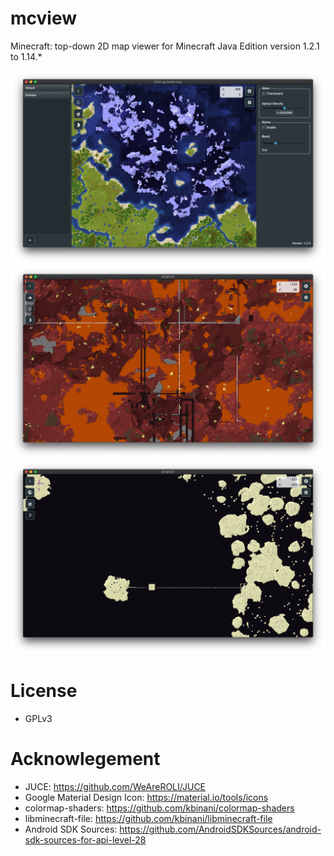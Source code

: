 # mcview

Minecraft: top-down 2D map viewer for Minecraft Java Edition version 1.2.1 to 1.14.*

![overworld](https://raw.githubusercontent.com/kbinani/mcview/master/image/ss1.png)
![nether](https://raw.githubusercontent.com/kbinani/mcview/master/image/ss2.png)
![the_end](https://raw.githubusercontent.com/kbinani/mcview/master/image/ss3.png)

# License

- GPLv3

# Acknowlegement

- JUCE: https://github.com/WeAreROLI/JUCE
- Google Material Design Icon: https://material.io/tools/icons
- colormap-shaders: https://github.com/kbinani/colormap-shaders
- libminecraft-file: https://github.com/kbinani/libminecraft-file
- Android SDK Sources: https://github.com/AndroidSDKSources/android-sdk-sources-for-api-level-28
